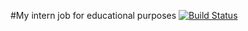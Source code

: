 #My intern job for educational purposes
[![Build Status](https://travis-ci.org/DanilYusupov/sql-works.svg?branch=master)](https://travis-ci.org/DanilYusupov/sql-works)
